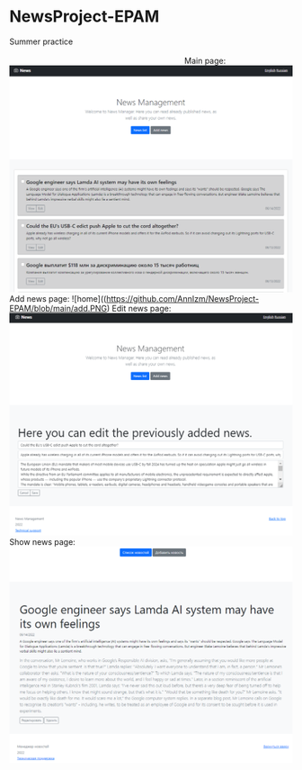 # NewsProject-EPAM
Summer practice ⠀⠀⠀⠀⠀⠀⠀⠀⠀⠀⠀⠀⠀⠀⠀⠀⠀⠀⠀⠀⠀⠀⠀⠀⠀⠀⠀⠀⠀⠀⠀⠀⠀⠀⠀⠀⠀⠀⠀⠀⠀⠀⠀⠀⠀⠀⠀⠀⠀⠀⠀⠀⠀⠀⠀⠀⠀⠀⠀⠀⠀⠀⠀⠀⠀⠀⠀⠀⠀⠀⠀⠀⠀⠀⠀⠀⠀⠀⠀
Main page:
![home](https://github.com/AnnIzm/NewsProject-EPAM/blob/main/home.PNG)
Add news page:
![home]((https://github.com/AnnIzm/NewsProject-EPAM/blob/main/add.PNG)
Edit news page:
![home](https://github.com/AnnIzm/NewsProject-EPAM/blob/main/edit.PNG)
Show news page:
![home](https://github.com/AnnIzm/NewsProject-EPAM/blob/main/view.PNG)
